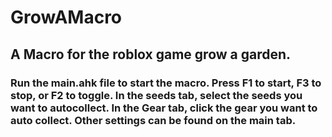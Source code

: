 # GrowAMacro
## A Macro for the roblox game grow a garden.
### Run the main.ahk file to start the macro. Press F1 to start, F3 to stop, or F2 to toggle. In the seeds tab, select the seeds you want to autocollect. In the Gear tab, click the gear you want to auto collect. Other settings can be found on the main tab.
